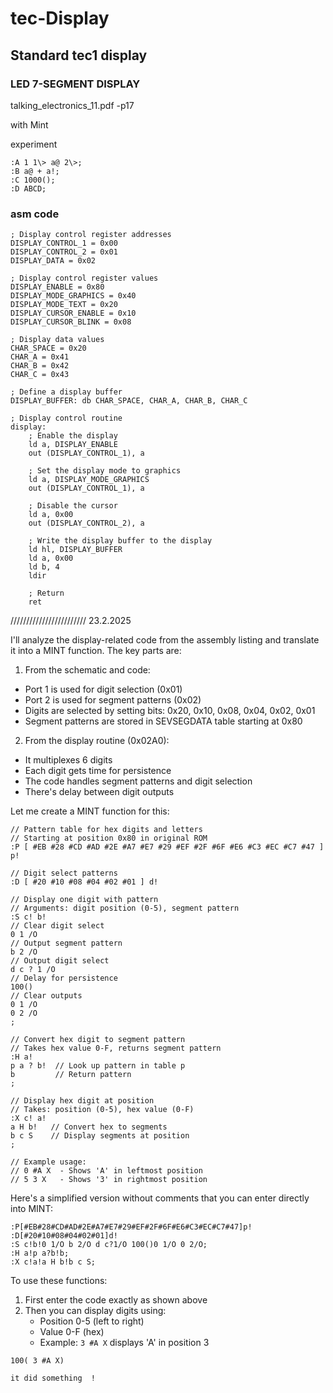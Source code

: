 # tec-Display


## Standard tec1 display
### LED 7-SEGMENT DISPLAY
talking_electronics_11.pdf -p17

with Mint

experiment
```
:A 1 1\> a@ 2\>;
:B a@ + a!;
:C 1000();
:D ABCD;

```
### asm code

```
; Display control register addresses
DISPLAY_CONTROL_1 = 0x00
DISPLAY_CONTROL_2 = 0x01
DISPLAY_DATA = 0x02

; Display control register values
DISPLAY_ENABLE = 0x80
DISPLAY_MODE_GRAPHICS = 0x40
DISPLAY_MODE_TEXT = 0x20
DISPLAY_CURSOR_ENABLE = 0x10
DISPLAY_CURSOR_BLINK = 0x08

; Display data values
CHAR_SPACE = 0x20
CHAR_A = 0x41
CHAR_B = 0x42
CHAR_C = 0x43

; Define a display buffer
DISPLAY_BUFFER: db CHAR_SPACE, CHAR_A, CHAR_B, CHAR_C

; Display control routine
display:
    ; Enable the display
    ld a, DISPLAY_ENABLE
    out (DISPLAY_CONTROL_1), a

    ; Set the display mode to graphics
    ld a, DISPLAY_MODE_GRAPHICS
    out (DISPLAY_CONTROL_1), a

    ; Disable the cursor
    ld a, 0x00
    out (DISPLAY_CONTROL_2), a

    ; Write the display buffer to the display
    ld hl, DISPLAY_BUFFER
    ld a, 0x00
    ld b, 4
    ldir

    ; Return
    ret
```

////////////////////////
23.2.2025

I'll analyze the display-related code from the assembly listing and translate it into a MINT function. The key parts are:

1. From the schematic and code:
- Port 1 is used for digit selection (0x01)
- Port 2 is used for segment patterns (0x02)
- Digits are selected by setting bits: 0x20, 0x10, 0x08, 0x04, 0x02, 0x01
- Segment patterns are stored in SEVSEGDATA table starting at 0x80

2. From the display routine (0x02A0):
- It multiplexes 6 digits
- Each digit gets time for persistence 
- The code handles segment patterns and digit selection
- There's delay between digit outputs

Let me create a MINT function for this:

```
// Pattern table for hex digits and letters
// Starting at position 0x80 in original ROM
:P [ #EB #28 #CD #AD #2E #A7 #E7 #29 #EF #2F #6F #E6 #C3 #EC #C7 #47 ] p!

// Digit select patterns
:D [ #20 #10 #08 #04 #02 #01 ] d!

// Display one digit with pattern
// Arguments: digit position (0-5), segment pattern
:S c! b!
// Clear digit select
0 1 /O
// Output segment pattern 
b 2 /O
// Output digit select
d c ? 1 /O
// Delay for persistence
100()
// Clear outputs
0 1 /O
0 2 /O
;

// Convert hex digit to segment pattern
// Takes hex value 0-F, returns segment pattern
:H a!
p a ? b!  // Look up pattern in table p
b         // Return pattern
;

// Display hex digit at position
// Takes: position (0-5), hex value (0-F)
:X c! a!
a H b!   // Convert hex to segments
b c S    // Display segments at position
;

// Example usage:
// 0 #A X  - Shows 'A' in leftmost position
// 5 3 X   - Shows '3' in rightmost position
```

Here's a simplified version without comments that you can enter directly into MINT:

```
:P[#EB#28#CD#AD#2E#A7#E7#29#EF#2F#6F#E6#C3#EC#C7#47]p!
:D[#20#10#08#04#02#01]d!
:S c!b!0 1/O b 2/O d c?1/O 100()0 1/O 0 2/O;
:H a!p a?b!b;
:X c!a!a H b!b c S;
```

To use these functions:

1. First enter the code exactly as shown above
2. Then you can display digits using:
   - Position 0-5 (left to right)
   - Value 0-F (hex)
   - Example: `3 #A X` displays 'A' in position 3
```
100( 3 #A X)

it did something  !




